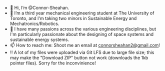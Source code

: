 - 👋 Hi, I’m @Connor-Sheahan.
- 👀 I’m a third year mechanical engineering student at The University of Toronto, and I'm taking two minors in Sustainable Energy and Mechatronics/Robotics.
- 💞️ I have many passions across the various engineering disciplines, but I'm particularly passionate about the designing of space systems and sustainable energy systems.
- 📫 How to reach me: Shoot me an email at connorsheahan2@gmail.com!
- !! A lot of my files were uploaded via Git LFS due to large file size; this may make the "Download ZIP" button not work (downloads the 1kb pointer files). Sorry for the inconvinience!

<!---
Connor-Sheahan/Connor-Sheahan is a ✨ special ✨ repository because its `README.md` (this file) appears on your GitHub profile.
You can click the Preview link to take a look at your changes.
--->
